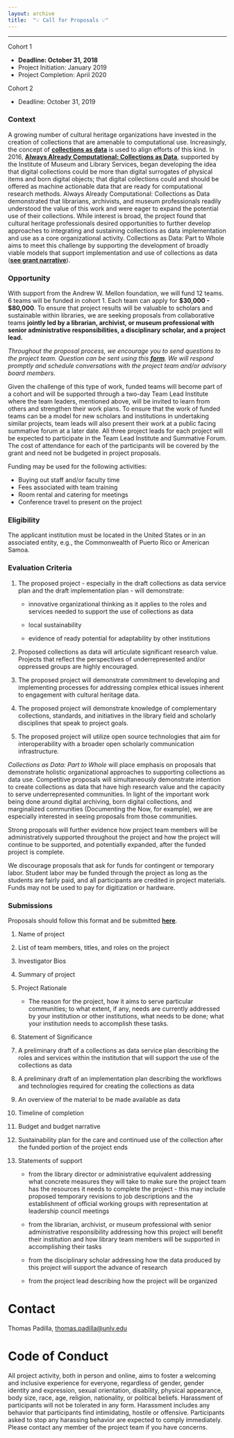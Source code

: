 ```yaml
---
layout: archive
title:  "💡 Call for Proposals 💡"
---
```

---

Cohort 1 
- **Deadline: October 31, 2018**
- Project Initiation: January 2019
- Project Completion: April 2020

Cohort 2 
- Deadline: October 31, 2019 

### Context

A growing number of cultural heritage organizations have invested in the creation of collections that are amenable to computational use. Increasingly, the concept of [**collections as data**](https://collectionsasdata.github.io/statement/) is used to align efforts of this kind. In 2016, [**Always Already Computational: Collections as Data**](https://collectionsasdata.github.io/), supported by the Institute of Museum and Library Services, began developing the idea that digital collections could be more than digital surrogates of physical items and born digital objects; that digital collections could and should be offered as machine actionable data that are ready for computational research methods. Always Already Computational: Collections as Data demonstrated that librarians, archivists, and museum professionals readily understood the value of this work and were eager to expand the potential use of their collections. While interest is broad, the project found that cultural heritage professionals desired opportunities to further develop approaches to integrating and sustaining collections as data implementation and use as a core organizational activity. Collections as Data: Part to Whole aims to meet this challenge by supporting the development of broadly viable models that support implementation and use of collections as data ([**see grant narrative**](https://github.com/collectionsasdata/part2whole/raw/master/cad_part2whole_narrative.pdf)).

### Opportunity

With support from the Andrew W. Mellon foundation, we will fund 12 teams. 6 teams will be funded in cohort 1. Each team can apply for **$30,000 - $80,000**. To ensure that project results will be valuable to scholars and sustainable within libraries, we are seeking proposals from collaborative teams **jointly led by a librarian, archivist, or museum professional with senior administrative responsibilities, a disciplinary scholar, and a project lead.**  

*Throughout the proposal process, we encourage you to send questions to the project team. Question can be sent using this [**form**](https://docs.google.com/forms/d/e/1FAIpQLSdUpy6FxMSxpM814v03-uscvoFs6yhHASq9z3SVpNdkkqYA0w/viewform?usp=sf_link). We will respond promptly and schedule conversations with the project team and/or advisory board members.* 

Given the challenge of this type of work, funded teams will become part of a cohort and will be supported through a two-day Team Lead Institute where the team leaders, mentioned above, will be invited to learn from others and strengthen their work plans. To ensure that the work of funded teams can be a model for new scholars and institutions in undertaking similar projects, team leads will also present their work at a public facing summative forum at a later date. All three project leads for each project will be expected to participate in the Team Lead Institute and Summative Forum. The cost of attendance for each of the participants will be covered by the grant and need not be budgeted in project proposals.

Funding may be used for the following activities:

- Buying out staff and/or faculty time
- Fees associated with team training
- Room rental and catering for meetings
- Conference travel to present on the project

### Eligibility

The applicant institution must be located in the United States or in an associated entity, e.g., the Commonwealth of Puerto Rico or American Samoa.

### Evaluation Criteria

1. The proposed project - especially in the draft collections as data service plan and the draft implementation plan - will demonstrate:

   - innovative organizational thinking as it applies to the roles and services needed to support the use of collections as data 

   - local sustainability 

   - evidence of ready potential for adaptability by other institutions

2. Proposed collections as data will articulate significant research value. Projects that reflect the perspectives of underrepresented and/or oppressed groups are highly encouraged.

3. The proposed project will demonstrate commitment to developing and implementing processes for addressing complex ethical issues inherent to engagement with cultural heritage data.

4. The proposed project will demonstrate knowledge of complementary collections, standards, and initiatives in the library field and scholarly disciplines that speak to project goals. 

5. The proposed project will utilize open source technologies that aim for interoperability with a broader open scholarly communication infrastructure. 

*Collections as Data: Part to Whole* will place emphasis on proposals that demonstrate holistic organizational approaches to supporting collections as data use. Competitive proposals will simultaneously demonstrate intention to create collections as data that have high research value and the capacity to serve underrepresented communities. In light of the important work being done around digital archiving, born digital collections, and marginalized communities (Documenting the Now, for example), we are especially interested in seeing proposals from those communities. 

Strong proposals will further evidence how project team members will be administratively supported throughout the project and how the project will continue to be supported, and potentially expanded, after the funded project is complete.

We discourage proposals that ask for funds for contingent or temporary labor. Student labor may be funded through the project as long as the students are fairly paid, and all participants are credited in project materials. Funds may not be used to pay for digitization or hardware.

### Submissions

Proposals should follow this format and be submitted [**here**](https://docs.google.com/forms/d/e/1FAIpQLSePQ5osAJLzqWEZZys7LpdPn3C5KiSzxbSfhBuoF1_-iztVQA/viewform?usp=sf_link). 

1. Name of project

2. List of team members, titles, and roles on the project 

3. Investigator Bios

4. Summary of project

5. Project Rationale

   - The reason for the project, how it aims to serve particular communities; to what extent, if any, needs are currently addressed by your institution or other institutions, what needs to be done; what your institution needs to accomplish these tasks.

6. Statement of Significance

7. A preliminary draft of a collections as data service plan describing the roles and services within the institution that will support the use of the collections as data 

8. A preliminary draft of an implementation plan describing the workflows and technologies required for creating the collections as data

9. An overview of the material to be made available as data

10. Timeline of completion 

11. Budget and budget narrative

12. Sustainability plan for the care and continued use of the collection after the funded portion of the project ends

13. Statements of support

    - from the library director or administrative equivalent  addressing what concrete measures they will take to make sure the project team has the resources it needs to complete the project - this may include proposed temporary revisions to job descriptions and the establishment of official working groups with representation at leadership council meetings

    - from the librarian, archivist, or museum professional with senior administrative responsibility addressing how this project will benefit their institution and how library team members will be supported in accomplishing their tasks

    - from the disciplinary scholar addressing how the data produced by this project will support the advance of research 

    - from the project lead describing how the project will be organized 

# Contact  

Thomas Padilla, <thomas.padilla@unlv.edu>

# Code of Conduct

All project activity, both in person and online, aims to foster a welcoming and inclusive experience for everyone, regardless of gender, gender identity and expression, sexual orientation, disability, physical appearance, body size, race, age, religion, nationality, or political beliefs. Harassment of participants will not be tolerated in any form. Harassment includes any behavior that participants find intimidating, hostile or offensive. Participants asked to stop any harassing behavior are expected to comply immediately. Please contact any member of the project team if you have concerns.
